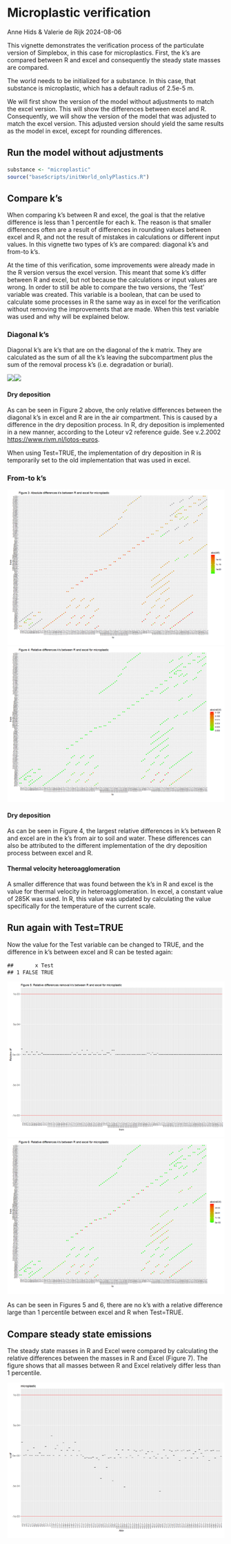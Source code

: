 Microplastic verification
================
Anne Hids & Valerie de Rijk
2024-08-06

This vignette demonstrates the verification process of the particulate
version of Simplebox, in this case for microplastics. First, the k’s are
compared between R and excel and consequently the steady state masses
are compared.

The world needs to be initialized for a substance. In this case, that
substance is microplastic, which has a default radius of 2.5e-5 m.

We will first show the version of the model without adjustments to match
the excel version. This will show the differences between excel and R.
Consequently, we will show the version of the model that was adjusted to
match the excel version. This adjusted version should yield the same
results as the model in excel, except for rounding differences.

## Run the model without adjustments

``` r
substance <- "microplastic"
source("baseScripts/initWorld_onlyPlastics.R")
```

## Compare k’s

When comparing k’s between R and excel, the goal is that the relative
difference is less than 1 percentile for each k. The reason is that
smaller differences often are a result of differences in rounding values
between excel and R, and not the result of mistakes in calculations or
different input values. In this vignette two types of k’s are compared:
diagonal k’s and from-to k’s.

At the time of this verification, some improvements were already made in
the R version versus the excel version. This meant that some k’s differ
between R and excel, but not because the calculations or input values
are wrong. In order to still be able to compare the two versions, the
‘Test’ variable was created. This variable is a boolean, that can be
used to calculate some processes in R the same way as in excel for the
verification without removing the improvements that are made. When this
test variable was used and why will be explained below.

### Diagonal k’s

Diagonal k’s are k’s that are on the diagonal of the k matrix. They are
calculated as the sum of all the k’s leaving the subcompartment plus the
sum of the removal process k’s (i.e. degradation or burial).

![](Microplastic_verification_files/figure-gfm/Plot%20diagonal%20differences-1.png)<!-- -->![](Microplastic_verification_files/figure-gfm/Plot%20diagonal%20differences-2.png)<!-- -->

#### Dry deposition

As can be seen in Figure 2 above, the only relative differences between
the diagonal k’s in excel and R are in the air compartment. This is
caused by a difference in the dry deposition process. In R, dry
deposition is implemented in a new manner, according to the Loteur v2
reference guide. See v.2.2002 <https://www.rivm.nl/lotos-euros>.

When using Test=TRUE, the implementation of dry deposition in R is
temporarily set to the old implementation that was used in excel.

### From-to k’s

![](Microplastic_verification_files/figure-gfm/Plot%20k%20differences-1.png)<!-- -->![](Microplastic_verification_files/figure-gfm/Plot%20k%20differences-2.png)<!-- -->

#### Dry deposition

As can be seen in Figure 4, the largest relative differences in k’s
between R and excel are in the k’s from air to soil and water. These
differences can also be attributed to the different implementation of
the dry deposition process between excel and R.

#### Thermal velocity heteroagglomeration

A smaller difference that was found between the k’s in R and excel is
the value for thermal velocity in heteroagglomeration. In excel, a
constant value of 285K was used. In R, this value was updated by
calculating the value specifically for the temperature of the current
scale.

## Run again with Test=TRUE

Now the value for the Test variable can be changed to TRUE, and the
difference in k’s between excel and R can be tested again:

    ##       x Test
    ## 1 FALSE TRUE

![](Microplastic_verification_files/figure-gfm/Plots%20test%20TRUE-1.png)<!-- -->![](Microplastic_verification_files/figure-gfm/Plots%20test%20TRUE-2.png)<!-- -->

As can be seen in Figures 5 and 6, there are no k’s with a relative
difference large than 1 percentile between excel and R when Test=TRUE.

## Compare steady state emissions

The steady state masses in R and Excel were compared by calculating the
relative differences between the masses in R and Excel (Figure 7). The
figure shows that all masses between R and Excel relatively differ less
than 1 percentile.

![](Microplastic_verification_files/figure-gfm/comparison%20of%20steady%20state%20emissions%20using%20SB1Solve-1.png)<!-- -->
